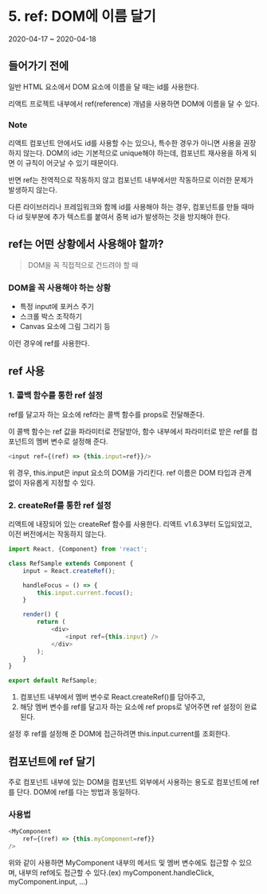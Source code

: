 # 5. ref: DOM에 이름 달기
2020-04-17 ~ 2020-04-18

## 들어가기 전에
일반 HTML 요소에서 DOM 요소에 이름을 달 때는 id를 사용한다.

리액트 프로젝트 내부에서 ref(reference) 개념을 사용하면 DOM에 이름을 달 수 있다.

### Note
리액트 컴포넌트 안에서도 id를 사용할 수는 있으나, 특수한 경우가 아니면 사용을 권장하지 않는다. DOM의 id는 기본적으로 unique해야 하는데, 컴포넌트 재사용을 하게 되면 이 규칙이 어긋날 수 있기 때문이다.

반면 ref는 전역적으로 작동하지 않고 컴포넌트 내부에서만 작동하므로 이러한 문제가 발생하지 않는다.

다른 라이브러리나 프레임워크와 함께 id를 사용해야 하는 경우, 컴포넌트를 만들 때마다 id 뒷부분에 추가 텍스트를 붙여서 중복 id가 발생하는 것을 방지해야 한다.

## ref는 어떤 상황에서 사용해야 할까?
> DOM을 꼭 직접적으로 건드려야 할 때

### DOM을 꼭 사용해야 하는 상황
- 특정 input에 포커스 주기
- 스크롤 박스 조작하기
- Canvas 요소에 그림 그리기 등

이런 경우에 ref를 사용한다.

## ref 사용
### 1. 콜백 함수를 통한 ref 설정
ref를 달고자 하는 요소에 ref라는 콜백 함수를 props로 전달해준다.

이 콜백 함수는 ref 값을 파라미터로 전달받아, 함수 내부에서 파라미터로 받은 ref를 컴포넌트의 멤버 변수로 설정해 준다.

```javascript
<input ref={(ref) => {this.input=ref}}/>
```

위 경우, this.input은 input 요소의 DOM을 가리킨다. ref 이름은 DOM 타입과 관계 없이 자유롭게 지정할 수 있다.

### 2. createRef를 통한 ref 설정
리액트에 내장되어 있는 createRef 함수를 사용한다. 리액트 v1.6.3부터 도입되었고, 이전 버전에서는 작동하지 않는다.

```javascript
import React, {Component} from 'react';

class RefSample extends Component {
    input = React.createRef();

    handleFocus = () => {
        this.input.current.focus();
    }

    render() {
        return (
            <div>
                <input ref={this.input} />
            </div>
        );
    }
}

export default RefSample;
```

1. 컴포넌트 내부에서 멤버 변수로 React.createRef()를 담아주고,
2. 해당 멤버 변수를 ref를 달고자 하는 요소에 ref props로 넣어주면 ref 설정이 완료된다.

설정 후 ref를 설정해 준 DOM에 접근하려면 this.input.current를 조회한다.

## 컴포넌트에 ref 달기
주로 컴포넌트 내부에 있는 DOM을 컴포넌트 외부에서 사용하는 용도로 컴포넌트에 ref를 단다. DOM에 ref를 다는 방법과 동일하다.

### 사용법
```javascript
<MyComponent
    ref={(ref) => {this.myComponent=ref}}
/>
```

위와 같이 사용하면 MyComponent 내부의 메서드 및 멤버 변수에도 접근할 수 있으며, 내부의 ref에도 접근할 수 있다.(ex) myComponent.handleClick, myComponent.input, ...)

